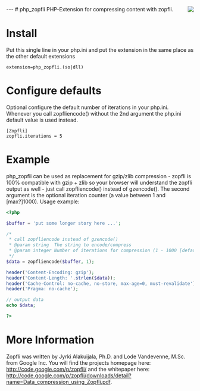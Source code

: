 
<img src="https://avatars2.githubusercontent.com/u/514566?v=3&u=4615dfc4970d93dea5d3eaf996b7903ee6e24e20&s=140" align="right" />
---
# php_zopfli
PHP-Extension for compressing content with zopfli. 


Install
==========
Put this single line in your php.ini and put the extension in the same place as the other default extensions
```
extension=php_zopfli.(so|dll)
```


Configure defaults
==========
Optional configure the default number of iterations in your php.ini. Whenever you call zopfliencode() without the 2nd argument the php.ini default value is used instead.
```
[Zopfli]
zopfli.iterations = 5
```


Example
==========
php_zopfli can be used as replacement for gzip/zlib compression - zopfli is 100% compatible with gzip + zlib so your browser will understand the zopfli output as well - just call zopfliencode() instead of gzencode(). The second argument is the optional iteration counter (a value between 1 and [max?]1000).
Usage example:

```php
<?php

$buffer = 'put some longer story here ...';

/*
 * call zopfliencode instead of gzencode()
 * @param string  The string to encode/compress
 * @param integer Number of iterations for compression (1 - 1000 [default = 5])
 */
$data = zopfliencode($buffer, 1);

header('Content-Encoding: gzip');
header('Content-Length: '.strlen($data));
header('Cache-Control: no-cache, no-store, max-age=0, must-revalidate');
header('Pragma: no-cache');

// output data
echo $data;

?>
```


More Information
==========
Zopfli was written by Jyrki Alakuijala, Ph.D. and Lode Vandevenne, M.Sc. from Google Inc.
You will find the projects homepage here: http://code.google.com/p/zopfli/
and the whitepaper here: http://code.google.com/p/zopfli/downloads/detail?name=Data_compression_using_Zopfli.pdf.
